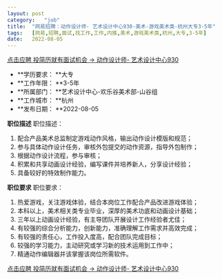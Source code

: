 ```yaml
---
layout:	post
category:	"job"
title:	"网易招聘：动作设计师- 艺术设计中心930-美术-游戏美术类-杭州大专3-5年"
tags:	[网易,招聘,面试,找工作,工作,内推,美术,游戏美术类,杭州,大专,3-5年]
date:	2022-08-05
---
```


[点击应聘 投简历就有面试机会 -> 动作设计师- 艺术设计中心930](http://mobile.bole.netease.com/bole/boleDetail?id=31789&employeeId=346f03c3cda5f04c&key=all)



- **学历要求： **大专
- **工作年限： **3-5年
- **所属部门： **艺术设计中心-欢乐谷美术部-山谷组
- **工作城市： **杭州
- **发布日期： **2022-08-05



**职位描述**
职位描述：
1. 配合产品美术总监制定游戏动作风格，输出动作设计模版和规范；
2. 参与具体动作设计任务，审核外包提交的动作资源，指导外包制作；
3. 根据动作设计流程，参与审核；
4. 积累和共享动画设计经验，编写课件并培养新人，分享设计经验；
5. 具备较好的特效制作能力。



**职位要求**
职位要求：
1. 热爱游戏，关注游戏体验，结合本岗位工作配合产品改进游戏体验；
2. 本科以上，美术相关类专业毕业，深厚的美术功底和动画设计基础；
3. 三年以上动画设计经验，有主导团队开展设计工作经验者尤佳；
4. 有较强的综合分析能力，创新能力，准确理解工作需求并高效完成；
5. 有较强的责任心，工作投入度高，配合团队完成目标；
6. 较强的学习能力，主动研究或学习新的技术运用到工作中；
7. 精通动作编辑器并该掌握该岗位所需软件。



[点击应聘 投简历就有面试机会 -> 动作设计师- 艺术设计中心930](http://mobile.bole.netease.com/bole/boleDetail?id=31789&employeeId=346f03c3cda5f04c&key=all)